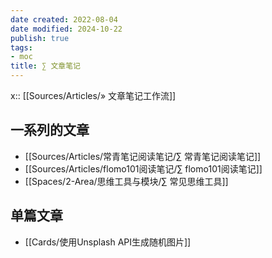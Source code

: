 ```yaml
---
date created: 2022-08-04
date modified: 2024-10-22
publish: true
tags:
- moc
title: ∑ 文章笔记
---
```

x:: [[Sources/Articles/» 文章笔记工作流]]

## 一系列的文章

- [[Sources/Articles/常青笔记阅读笔记/∑ 常青笔记阅读笔记]]
- [[Sources/Articles/flomo101阅读笔记/∑ flomo101阅读笔记]]
- [[Spaces/2-Area/思维工具与模块/∑ 常见思维工具]]

## 单篇文章

- [[Cards/使用Unsplash API生成随机图片]]